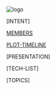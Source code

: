 ![logo](https://raw.githubusercontent.com/trekshcool/Ironman3/master/Image/Screen%20Shot%202018-09-30%20at%2022.25.20.png)

[INTENT]

[MEMBERS](https://trekshcool.github.io/Ironman3/title) 

[PLOT-TIMELINE](https://trekshcool.github.io/Ironman3/timeline)

[PRESENTATION]

[TECH-LIST]

[TOPICS]




